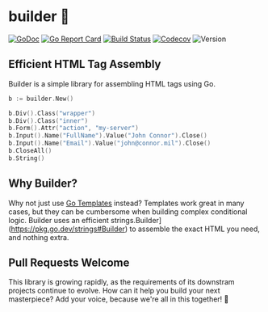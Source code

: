 # builder 🚧

[![GoDoc](http://img.shields.io/badge/go-documentation-blue.svg?style=flat-square)](https://pkg.go.dev/github.com/benpate/builder)
[![Go Report Card](https://goreportcard.com/badge/github.com/benpate/builder?style=flat-square)](https://goreportcard.com/report/github.com/benpate/builder)
[![Build Status](http://img.shields.io/travis/benpate/builder.svg?style=flat-square)](https://travis-ci.com/benpate/builder)
[![Codecov](https://img.shields.io/codecov/c/github/benpate/builder.svg?style=flat-square)](https://codecov.io/gh/benpate/builder)
![Version](https://img.shields.io/github/v/release/benpate/builder?include_prereleases&style=flat-square&color=brightgreen)

## Efficient HTML Tag Assembly

Builder is a simple library for assembling HTML tags using Go.  

```go
b := builder.New()

b.Div().Class("wrapper")
b.Div().Class("inner")
b.Form().Attr("action", "my-server")
b.Input().Name("FullName").Value("John Connor").Close()
b.Input().Name("Email").Value("john@connor.mil").Close()
b.CloseAll()
b.String()
```

## Why Builder?

Why not just use [Go Templates](https://golang.org/pkg/text/template/) instead?  Templates work great in many cases, but they can be cumbersome when building complex conditional logic.  Builder uses an efficient strings.Builder](https://pkg.go.dev/strings#Builder) to assemble the exact HTML you need, and nothing extra.


## Pull Requests Welcome

This library is growing rapidly, as the requirements of its downstram projects continue to evolve.  How can it help you build your next masterpiece?  Add your voice, because we're all in this together! 🚧